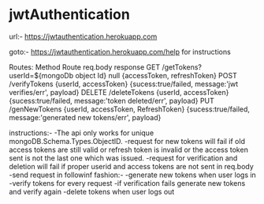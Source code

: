 # jwtAuthentication

url:- https://jwtauthentication.herokuapp.com

goto:- https://jwtauthentication.herokuapp.com/help for instructions

Routes: 
Method    Route                                   req.body                             response 
GET       /getTokens?userId=${mongoDb object Id}  null                                 {accessToken, refreshToken}
POST      /verifyTokens                           {userId, accessToken}                {sucess:true/failed, message:'jwt verifies/err', payload}
DELETE    /deleteTokens                           {userId, accessToken}                {sucess:true/failed, message:'token deleted/err', payload}
PUT       /genNewTokens                           {userId, accessToken, RefreshToken}  {sucess:true/failed, message:'generated new tokens/err', payload}

instructions:-
-The api only works for unique mongoDB.Schema.Types.ObjectID.
-request for new tokens will fail if old access tokens are still valid or refresh token is invalid or the access token sent is not the last one which was issued.
-request for verification and deletion will fail if proper userid and access tokens are not sent in req.body
-send request in followinf fashion:-
       -generate new tokens when user logs in
       -verify tokens for every request
       -if verification fails generate new tokens and verify again
       -delete tokens when user logs out
